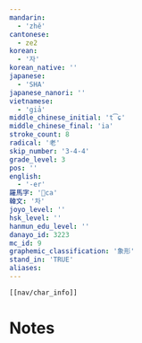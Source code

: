 ```yaml
---
mandarin:
  - 'zhě'
cantonese:
  - ze2
korean:
  - '자'
korean_native: ''
japanese:
  - 'SHA'
japanese_nanori: ''
vietnamese:
  - 'giả'
middle_chinese_initial: 't͡ɕ'
middle_chinese_final: 'ia'
stroke_count: 8
radical: '老'
skip_number: '3-4-4'
grade_level: 3
pos: ''
english:
  - '-er'
羅馬字: 'ca'
韓文: '차'
joyo_level: ''
hsk_level: ''
hanmun_edu_level: ''
danayo_id: 3223
mc_id: 9
graphemic_classification: '象形'
stand_in: 'TRUE'
aliases:
---
```

```meta-bind-embed
[[nav/char_info]]
```

# Notes
